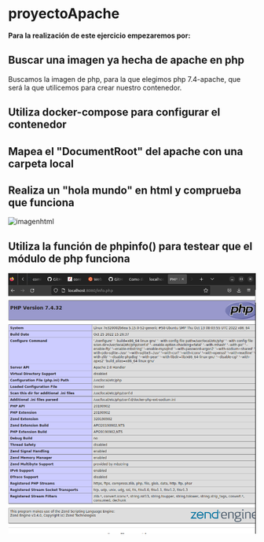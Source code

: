 # proyectoApache

 **Para la realización de este ejercicio empezaremos por:**

## Buscar una imagen ya hecha de apache en php ##

  Buscamos la imagen de php, para la que elegimos php 7.4-apache, que será la que utilicemos para crear             nuestro contenedor. 

## Utiliza docker-compose para configurar el contenedor  ##

## Mapea el "DocumentRoot" del apache con una carpeta local ##

## Realiza un "hola mundo" en html y comprueba que funciona ##

![imagenhtml](https://github.com/anacn99/proyectoApache/edit/main/README.md/assets/hola.png)

## Utiliza la función de phpinfo() para testear que el módulo de php funciona ##

![imageninfo](php.png)
